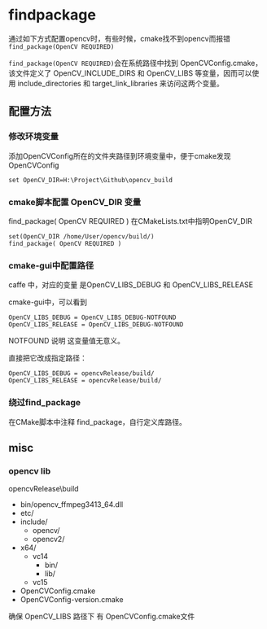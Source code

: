 # findpackage

通过如下方式配置opencv时，有些时候，cmake找不到opencv而报错 `find_package(OpenCV REQUIRED)`


`find_package(OpenCV REQUIRED)`会在系统路径中找到 OpenCVConfig.cmake，该文件定义了 OpenCV_INCLUDE_DIRS 和 OpenCV_LIBS 等变量，因而可以使用 include_directories 和 target_link_libraries 来访问这两个变量。
## 配置方法
### 修改环境变量
添加OpenCVConfig所在的文件夹路径到环境变量中，便于cmake发现OpenCVConfig
```
set OpenCV_DIR=H:\Project\Github\opencv_build
```
### cmake脚本配置 OpenCV_DIR 变量
find_package( OpenCV REQUIRED )
在CMakeLists.txt中指明OpenCV_DIR

```
set(OpenCV_DIR /home/User/opencv/build/)
find_package( OpenCV REQUIRED )
```

### cmake-gui中配置路径
caffe 中，对应的变量 是OpenCV_LIBS_DEBUG 和 OpenCV_LIBS_RELEASE

cmake-gui中，可以看到
```
OpenCV_LIBS_DEBUG = OpenCV_LIBS_DEBUG-NOTFOUND
OpenCV_LIBS_RELEASE = OpenCV_LIBS_DEBUG-NOTFOUND
```
NOTFOUND 说明 这变量值无意义。

直接把它改成指定路径：
```
OpenCV_LIBS_DEBUG = opencvRelease/build/
OpenCV_LIBS_RELEASE = opencvRelease/build/
```

### 绕过find_package
在CMake脚本中注释 find_package，自行定义库路径。

## misc
### opencv lib


opencvRelease\build
- bin/opencv_ffmpeg3413_64.dll
- etc/
- include/
    - opencv/
    - opencv2/
- x64/
    - vc14
        - bin/
        - lib/
    - vc15
- OpenCVConfig.cmake
- OpenCVConfig-version.cmake


确保 OpenCV_LIBS 路径下 有 OpenCVConfig.cmake文件